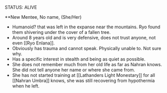 STATUS: ALIVE

**New Mentee, No name, (She/Her)

-   Humanoid? that was left in the expanse near the mountains. Ryo found them shivering under the cover of a fallen tree. 
-   Around 8 years old and is very defensive, does not trust anyone, not even [[Ryo Enlana]]. 
-   Obviously has trauma and cannot speak. Physically unable to. Not sure why. 
-   Has a specific interest in stealth and being as quiet as possible. 
-   She does not remember much from her old life as far as Nahran knows. She did not tell anyone her name or where she came from.
-   She has not started training at [[Lathanders Light Monestary]] for all [[Nahran Umbra]] knows, she was still recovering from hypothermia when he left.